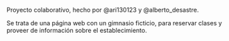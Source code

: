 Proyecto colaborativo, hecho por @ari130123 y @alberto_desastre.

Se trata de una página web con un gimnasio ficticio, para reservar clases y proveer de información sobre el establecimiento.
